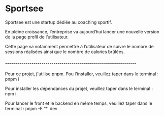 # Sportsee

Sportsee est une startup dédiée au coaching sportif.

En pleine croissance, l’entreprise va aujourd’hui lancer une nouvelle version de la page profil de l’utilisateur.

Cette page va notamment permettre à l’utilisateur de suivre le nombre de sessions réalisées ainsi que le nombre de calories brûlées.

#### -----------------------------------------------------------------

Pour ce projet, j'utilise pnpm. Pou l'installer, veuillez taper dans le terminal :
pnpm i

Pour installer les dépendances du projet, veuillez taper dans le terminal :
npm i

Pour lancer le front et le backend en même temps, veuillez taper dans le terminal :
pnpm -F '*' dev
